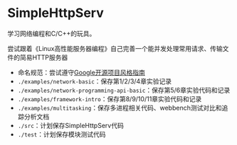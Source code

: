 # SimpleHttpServ
学习网络编程和C/C++的玩具。

尝试跟着《Linux高性能服务器编程》自己完善一个能并发处理常用请求、传输文件的简易HTTP服务器

- 命名规范：尝试遵守[Google开源项目风格指南](https://zh-google-styleguide.readthedocs.io/en/latest)
- `./examples/network-basic`：保存第1/2/3/4章实验记录
- `./examples/network-programming-api-basic`：保存第5/6章实验代码和记录
- `./examples/framework-intro`：保存第8/9/10/11章实验代码和记录
- `./examples/multitasking`：保存多进程相关代码、webbench测试对比和追踪分析文档
- `./src`：计划保存SimpleHttpServ代码
- `./test`：计划保存模块测试代码
